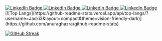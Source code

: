 <div id="badges">
  <a href="https://staffprofiles.bournemouth.ac.uk/display/jbrett2">
    <img src="https://img.shields.io/badge/Publications-BU-%2323C9FF" alt="LinkedIn Badge"/>
  </a>
  <a href="https://www.youtube.com/channel/UCOv5_XC5zuLUN8jkHoRB7og">
    <img src="https://img.shields.io/badge/YouTube-jdotb-%2323C9FF" alt="LinkedIn Badge"/>
  </a>
    <a href="https://photos.app.goo.gl/WLdyv6qsks7XeeV87">
    <img src="https://img.shields.io/badge/Photos-jdotb-%2323C9FF" alt="LinkedIn Badge"/>
  </a>
    <a href="_BLANK">
    <img src="https://img.shields.io/badge/CV-jdotb-%2323C9FF" alt="LinkedIn Badge"/>
  </a>
</div>
[![Top Langs](https://github-readme-stats.vercel.app/api/top-langs/?username=Jacki3&layout=compact&theme=vision-friendly-dark)](https://github.com/anuraghazra/github-readme-stats)


[![GitHub Streak](http://github-readme-streak-stats.herokuapp.com?user=Jacki3&theme=blue-green&hide_border=true)](https://git.io/streak-stats)
<!--
<h1>
  hey there
  <img src="https://media.giphy.com/media/hvRJCLFzcasrR4ia7z/giphy.gif" width="30px"/>
</h1>
-->
<!--
**Jacki3/Jacki3** is a ✨ _special_ ✨ repository because its `README.md` (this file) appears on your GitHub profile.

Here are some ideas to get you started:

- 🔭 I’m currently working on ...
- 🌱 I’m currently learning ...
- 👯 I’m looking to collaborate on ...
- 🤔 I’m looking for help with ...
- 💬 Ask me about ...
- 📫 How to reach me: ...
- 😄 Pronouns: ...
- ⚡ Fun fact: ...
-->
